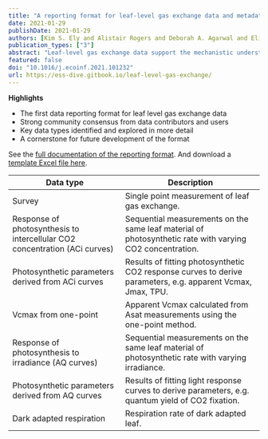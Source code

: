 ```yaml
---
title: "A reporting format for leaf-level gas exchange data and metadata"
date: 2021-01-29
publishDate: 2021-01-29
authors: [Kim S. Ely and Alistair Rogers and Deborah A. Agarwal and Elizabeth A. Ainsworth and Loren Albert and Ashehad Ali and Jeremiah Anderson and Michael J. Aspinwall and Chandra Bellasio and Carl Bernacchi and Steve Bonnage and Thomas N. Buckley and James Bunce and Angela C. Burnett and Florian A. Busch and Amanda Cavanagh and Lucas A. Cernusak and Robert Crystal-Ornelas and Joan Damerow and Kenneth J. Davidson and Martin G. De Kauwe and Michael C. Dietze and Tomas F. Domingues and Mirindi Eric Dusenge and David S. Ellsworth and John R. Evans and Paul P.G. Gauthier and Bruno O. Gimenez and Elizabeth P. Gordon and Christopher M. Gough and Aud H. Halbritter and David T. Hanson and Mary Heskel and J. Aaron Hogan and Jason R. Hupp and Kolby Jardine and Jens Kattge and Trevor Keenan and Johannes Kromdijk and Dushan P. Kumarathunge and Julien Lamour and Andrew D.B. Leakey and David S. LeBauer and Qianyu Li and Marjorie R. Lundgren and Nate McDowell and Katherine Meacham-Hensold and Belinda E. Medlyn and David J.P. Moore and Robinson Negrón-Juárez and Ülo Niinemets and Colin P. Osborne and Alexandria L. Pivovaroff and Hendrik Poorter and Sasha C. Reed and Youngryel Ryu and Alvaro Sanz-Saez and Stephanie C. Schmiege and Shawn P. Serbin and Thomas D. Sharkey and Martijn Slot and Nicholas G. Smith and Balasaheb V. Sonawane and Paul F. South and Daisy C. Souza and Joseph Ronald Stinziano and Ellen Stuart-Haëntjens and Samuel H. Taylor and Mauricio D. Tejera and Johan Uddling and Vigdis Vandvik and Charuleka Varadharajan and Anthony P. Walker and Berkley J. Walker and Jeffrey M. Warren and Danielle A. Way and Brett T. Wolfe and Jin Wu and Stan D. Wullschleger and Chonggang Xu and Zhengbing Yan and Dedi Yang]
publication_types: ["3"]
abstract: "Leaf-level gas exchange data support the mechanistic understanding of plant fluxes of carbon and water. These fluxes inform our understanding of ecosystem function, are an important constraint on parameterization of terrestrial biosphere models, are necessary to understand the response of plants to global environmental change, and are integral to efforts to improve crop production. Collection of these data using gas analyzers can be both technically challenging and time consuming, and individual studies generally focus on a small range of species, restricted time periods, or limited geographic regions. The high value of these data is exemplified by the many publications that reuse and synthesize gas exchange data, however the lack of metadata and data reporting conventions make full and efficient use of these data difficult. Here we propose a reporting format for leaf-level gas exchange data and metadata to provide guidance to data contributors on how to store data in repositories to maximize their discoverability, facilitate their efficient reuse, and add value to individual datasets. For data users, the reporting format will better allow data repositories to optimize data search and extraction, and more readily integrate similar data into harmonized synthesis products. The reporting format specifies data table variable naming and unit conventions, as well as metadata characterizing experimental conditions and protocols. For common data types that were the focus of this initial version of the reporting format, i.e., survey measurements, dark respiration, carbon dioxide and light response curves, and parameters derived from those measurements, we took a further step of defining required additional data and metadata that would maximize the potential reuse of those data types. To aid data contributors and the development of data ingest tools by data repositories we provided a translation table comparing the outputs of common gas exchange instruments. Extensive consultation with data collectors, data users, instrument manufacturers, and data scientists was undertaken in order to ensure that the reporting format met community needs. The reporting format presented here is intended to form a foundation for future development that will incorporate additional data types and variables as gas exchange systems and measurement approaches advance in the future. The reporting format is published in the U.S. Department of Energy's ESS-DIVE data repository, with documentation and future development efforts being maintained in a version control system."
featured: false
doi: "10.1016/j.ecoinf.2021.101232"
url: https://ess-dive.gitbook.io/leaf-level-gas-exchange/
---
```


**Highlights**
* The first data reporting format for leaf level gas exchange data
* Strong community consensus from data contributors and users
* Key data types identified and explored in more detail
* A cornerstone for future development of the format

See the [full documentation of the reporting format](https://ess-dive.gitbook.io/leaf-level-gas-exchange/). And download a [template Excel file here](https://github.com/ess-dive-community/essdive-leaf-gas-exchange/blob/master/templates/methodsMetadataTemplate.xlsx?raw=true).

| Data type                                                                  | Description                                                                                                 |
|----------------------------------------------------------------------------|-------------------------------------------------------------------------------------------------------------|
| Survey                                                                     | Single point measurement of leaf gas exchange.                                                              |
| Response of photosynthesis to intercellular CO2 concentration (ACi curves) | Sequential measurements on the same leaf material of photosynthetic rate with varying CO2 concentration.    |
| Photosynthetic parameters derived from ACi curves                          | Results of fitting photosynthetic CO2 response curves to derive parameters, e.g. apparent Vcmax, Jmax, TPU. |
| Vcmax from one-point                                                       | Apparent Vcmax calculated from Asat measurements using the one-point method.                                |
| Response of photosynthesis to irradiance (AQ curves)                       | Sequential measurements on the same leaf material of photosynthetic rate with varying irradiance.           |
| Photosynthetic parameters derived from AQ curves                           | Results of fitting light response curves to derive parameters, e.g. quantum yield of CO2 fixation.          |
| Dark adapted respiration                                                   | Respiration rate of dark adapted leaf.                                                                      |